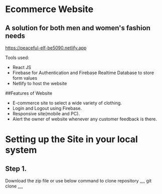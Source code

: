 # Ecommerce Website
## A solution for both men and women's fashion needs
https://peaceful-elf-be5090.netlify.app

Tools used:

* React JS
* Firebase for Authentication and Firebase Realtime Database to store form values
* Netlify to host the website

##Features of Website
* E-commerce site to select a wide variety of clothing.
* Login and Logout using Firebase.
* Responsive site(mobile and PC).
* Alert the owner of website whenever any customer feedback is there.


# Setting up the Site in your local system
## Step 1.

Download the zip file or use below command to clone repository
,,,,
git clone
,,,,

